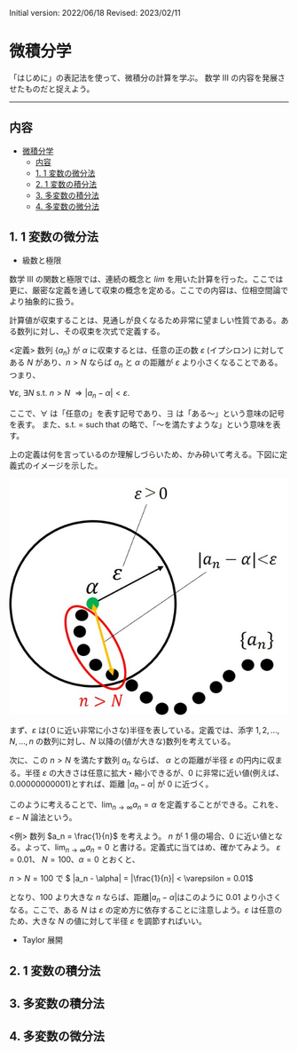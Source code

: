 Initial version: 2022/06/18
Revised: 2023/02/11

# 微積分学

「はじめに」の表記法を使って、微積分の計算を学ぶ。
数学 Ⅲ の内容を発展させたものだと捉えよう。

---

## 内容

- [微積分学](#微積分学)
  - [内容](#内容)
  - [1. 1 変数の微分法](#1-1-変数の微分法)
  - [2. 1 変数の積分法](#2-1-変数の積分法)
  - [3. 多変数の積分法](#3-多変数の積分法)
  - [4. 多変数の微分法](#4-多変数の微分法)

## 1. 1 変数の微分法

- 級数と極限

数学 Ⅲ の関数と極限では、連続の概念と $lim$ を用いた計算を行った。ここでは更に、厳密な定義を通して収束の概念を定める。ここでの内容は、位相空間論でより抽象的に扱う。

計算値が収束することは、見通しが良くなるため非常に望ましい性質である。ある数列に対し、その収束を次式で定義する。

<定義>
数列 $\{a_n\}$ が $\alpha$ に収束するとは、任意の正の数 $\varepsilon$ (イプシロン) に対してある $N$ があり、$n > N$ ならば $a_n$ と $\alpha$ の距離が $\varepsilon$ より小さくなることである。つまり、

$\forall \varepsilon$, $\exists N$ s.t. $n > N$ $\Rightarrow |a_n - \alpha| < \varepsilon$.

ここで、$\forall$ は「任意の」を表す記号であり、$\exists$ は「ある～」という意味の記号を表す。
また、s.t. = such that の略で、「～を満たすような」という意味を表す。

上の定義は何を言っているのか理解しづらいため、かみ砕いて考える。下図に定義式のイメージを示した。

![epsilon-N](./img/ch01_eps-n.jpg)

まず、$\varepsilon$ は(０に近い非常に小さな)半径を表している。定義では、添字 $1, 2, \dots, N, \dots, n$ の数列に対し、$N$ 以降の(値が大きな)数列を考えている。

次に、この $n > N$ を満たす数列 $a_n$ ならば、 $\alpha$ との距離が半径 $\varepsilon$ の円内に収まる。半径 $\varepsilon$ の大きさは任意に拡大・縮小できるが、0 に非常に近い値(例えば、0.00000000001)とすれば、距離 $|a_n - \alpha|$ が 0 に近づく。

このように考えることで、$\lim_{n \to \infty} a_n = \alpha$ を定義することができる。これを、$\varepsilon - N$ 論法という。

<例>
数列 $a_n = \frac{1}{n}$ を考えよう。
$n$ が 1 億の場合、0 に近い値となる。よって、$\lim_{n \to \infty} a_n = 0$ と書ける。定義式に当てはめ、確かてみよう。
$\varepsilon = 0.01$、 $N = 100$、$\alpha = 0$ とおくと、

$n > N = 100$ で $ |a_n - \alpha| = |\frac{1}{n}| < \varepsilon = 0.01$

となり、100 より大きな $n$ ならば、距離$|a_n - \alpha|$はこのように 0.01 より小さくなる。ここで、ある $N$ は $\varepsilon$ の定め方に依存することに注意しよう。$\varepsilon$ は任意のため、大きな $N$ の値に対して半径 $\varepsilon$ を調節すればいい。

- Taylor 展開

## 2. 1 変数の積分法

## 3. 多変数の積分法

## 4. 多変数の微分法
